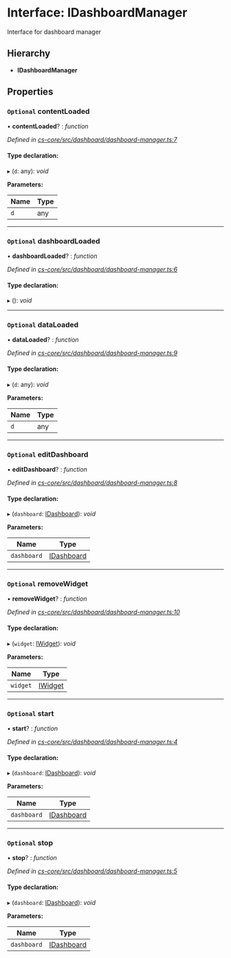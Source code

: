 # Interface: IDashboardManager

Interface for dashboard manager

## Hierarchy

* **IDashboardManager**

## Properties

### `Optional` contentLoaded

• **contentLoaded**? : *function*

*Defined in [cs-core/src/dashboard/dashboard-manager.ts:7](https://github.com/RichardHovenkamp/csnext/blob/c891e154/packages/cs-core/src/dashboard/dashboard-manager.ts#L7)*

#### Type declaration:

▸ (`d`: any): *void*

**Parameters:**

Name | Type |
------ | ------ |
`d` | any |

___

### `Optional` dashboardLoaded

• **dashboardLoaded**? : *function*

*Defined in [cs-core/src/dashboard/dashboard-manager.ts:6](https://github.com/RichardHovenkamp/csnext/blob/c891e154/packages/cs-core/src/dashboard/dashboard-manager.ts#L6)*

#### Type declaration:

▸ (): *void*

___

### `Optional` dataLoaded

• **dataLoaded**? : *function*

*Defined in [cs-core/src/dashboard/dashboard-manager.ts:9](https://github.com/RichardHovenkamp/csnext/blob/c891e154/packages/cs-core/src/dashboard/dashboard-manager.ts#L9)*

#### Type declaration:

▸ (`d`: any): *void*

**Parameters:**

Name | Type |
------ | ------ |
`d` | any |

___

### `Optional` editDashboard

• **editDashboard**? : *function*

*Defined in [cs-core/src/dashboard/dashboard-manager.ts:8](https://github.com/RichardHovenkamp/csnext/blob/c891e154/packages/cs-core/src/dashboard/dashboard-manager.ts#L8)*

#### Type declaration:

▸ (`dashboard`: [IDashboard](_cs_core_src_dashboard_dashboard_.idashboard.md)): *void*

**Parameters:**

Name | Type |
------ | ------ |
`dashboard` | [IDashboard](_cs_core_src_dashboard_dashboard_.idashboard.md) |

___

### `Optional` removeWidget

• **removeWidget**? : *function*

*Defined in [cs-core/src/dashboard/dashboard-manager.ts:10](https://github.com/RichardHovenkamp/csnext/blob/c891e154/packages/cs-core/src/dashboard/dashboard-manager.ts#L10)*

#### Type declaration:

▸ (`widget`: [IWidget](_cs_core_src_widget_widget_.iwidget.md)): *void*

**Parameters:**

Name | Type |
------ | ------ |
`widget` | [IWidget](_cs_core_src_widget_widget_.iwidget.md) |

___

### `Optional` start

• **start**? : *function*

*Defined in [cs-core/src/dashboard/dashboard-manager.ts:4](https://github.com/RichardHovenkamp/csnext/blob/c891e154/packages/cs-core/src/dashboard/dashboard-manager.ts#L4)*

#### Type declaration:

▸ (`dashboard`: [IDashboard](_cs_core_src_dashboard_dashboard_.idashboard.md)): *void*

**Parameters:**

Name | Type |
------ | ------ |
`dashboard` | [IDashboard](_cs_core_src_dashboard_dashboard_.idashboard.md) |

___

### `Optional` stop

• **stop**? : *function*

*Defined in [cs-core/src/dashboard/dashboard-manager.ts:5](https://github.com/RichardHovenkamp/csnext/blob/c891e154/packages/cs-core/src/dashboard/dashboard-manager.ts#L5)*

#### Type declaration:

▸ (`dashboard`: [IDashboard](_cs_core_src_dashboard_dashboard_.idashboard.md)): *void*

**Parameters:**

Name | Type |
------ | ------ |
`dashboard` | [IDashboard](_cs_core_src_dashboard_dashboard_.idashboard.md) |
